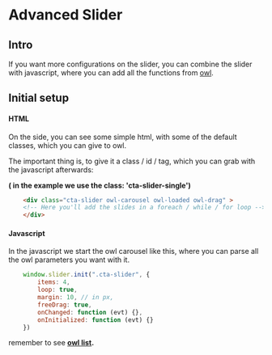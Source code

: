 # Advanced Slider
<!-- panels:start -->

<!-- div:title-panel -->
## Intro
If you want more configurations on the slider, you can combine the slider with javascript, where you can add all the functions from [owl](https://owlcarousel2.github.io/OwlCarousel2/docs/api-options.html).

<!-- div:title-panel -->
## Initial setup
<!-- div:left-panel -->
#### HTML 
On the side, you can see some simple html, with some of the default classes, which you can give to owl. 

The important thing is, to give it a class / id / tag, which you can grab with the javascript afterwards: 

 **( in the example we use the class: 'cta-slider-single')**
<!-- div:right-panel -->
```html
    <div class="cta-slider owl-carousel owl-loaded owl-drag" >
    <!-- Here you'll add the slides in a foreach / while / for loop -->
    </div>
```
<!-- div:title-panel -->
####
<!-- div:left-panel -->
#### Javascript 
In the javascript we start the owl carousel like this, where you can parse all the owl parameters you want with it. 
<!-- div:right-panel -->
```js
    window.slider.init(".cta-slider", {
        items: 4,
        loop: true,
        margin: 10, // in px,
        freeDrag: true,
        onChanged: function (evt) {},
        onInitialized: function (evt) {}
    })
```
remember to see **[owl list](https://owlcarousel2.github.io/OwlCarousel2/docs/api-options.html).**
<!-- panels:end -->
